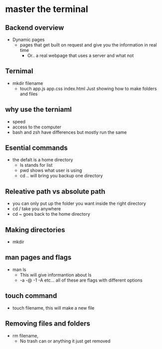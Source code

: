 # master the terminal 
## Backend overview 
- Dynamic pages 
    - pages that get built on request and give you the information in real time 
      - Or.. a real webpage that uses a server and what not 
## Ternimal 
- mkdir filename 
    - touch app.js app.css index.html
        Just showing how to make folders and files 
## why use the terniaml 
- speed 
- access to the computer 
- bash and zsh have differences but mostly run the same 

## Esential commands 
- the defalt is a home directory 
  - ls stands for list 
  - pwd shows what user is using 
  - cd .. will bring you backup one directory 
## Releative path vs absolute path 
- you can only put up the folder you want inside the right directory 
- cd / take you anywhere 
- cd ~ goes back to the home directory 
## Making directories 
- mkdir
## man pages and flags 
- man ls 
  - This will give informantion about ls 
  - -a -@ -1 -A  etc... all of these are flags with different options 
## touch command 
- touch filename, this will make a new file 
## Removing files and folders 
- rm filename,
  - No trash can or anything it just get removed 